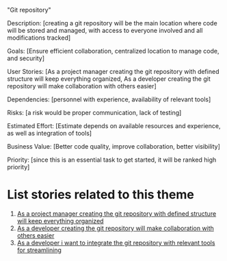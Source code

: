 "Git repository"

Description: [creating a git repository will be the main 
             location where code will be stored and managed, 
             with access to everyone involved and all modifications tracked]

Goals: [Ensure efficient collaboration, centralized location to manage code, and security]

User Stories: [As a project manager creating the git repository 
              with defined structure will keep everything organized, 
              As a developer creating the git repository will make collaboration with others
              easier]

Dependencies: [personnel with experience, availability of relevant tools]

Risks: [a risk would be proper communication, lack of testing]

Estimated Effort: [Estimate depends on available resources and 
                   experience, as well as integration of tools]

Business Value: [Better code quality, improve collaboration, better visibility]

Priority: [since this is an essential task to get started, it will be ranked high priority]

# List stories related to this theme
1. [As a project manager creating the git repository with defined structure will keep everything organized](https://github.com/bmarani/mywebclass-agile-docs/tree/main/documentation/theme_1/Initiative_1/Epic_1/UserStory_1)
2. [As a developer creating the git repository will make collaboration with others easier](https://github.com/bmarani/mywebclass-agile-docs/tree/main/documentation/theme_1/Initiative_1/Epic_1/UserStory_2)
3. [As a developer i want to integrate the git repository with relevant tools for streamlining](documentation/theme_1/Initiative_1/Epic_1/UserStory_3/UserStory_3.md)
